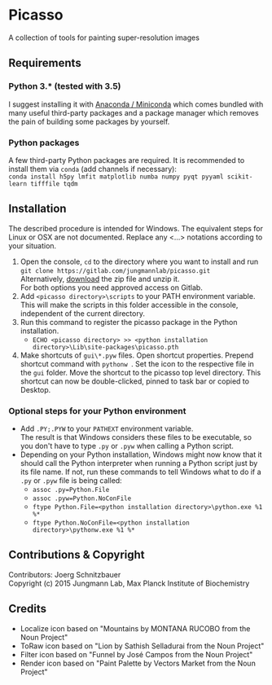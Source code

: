 # Picasso
A collection of tools for painting super-resolution images

## Requirements
### Python 3.* (tested with 3.5)  
I suggest installing it with [Anaconda / Miniconda](https://www.continuum.io/downloads) which comes bundled with many useful third-party packages and a package manager which removes the pain of building some packages by yourself.

### Python packages
A few third-party Python packages are required. It is recommended to install them via `conda` (add channels if necessary):  
`conda install h5py lmfit matplotlib numba numpy pyqt pyyaml scikit-learn tifffile tqdm`

## Installation
The described procedure is intended for Windows. The equivalent steps for Linux or OSX are not documented.
Replace any <...> notations according to your situation.
1. Open the console, `cd` to the directory where you want to install and run  
`git clone https://gitlab.com/jungmannlab/picasso.git`  
Alternatively, [download](https://gitlab.com/jungmannlab/picasso) the zip file and unzip it.  
For both options you need approved access on Gitlab.
3. Add `<picasso directory>\scripts` to your PATH environment variable.  
This will make the scripts in this folder accessible in the
console, independent of the current directory.
4. Run this command to register the picasso package in the Python installation.
    - `ECHO <picasso directory> >> <python installation directory>\Lib\site-packages\picasso.pth`
5. Make shortcuts of `gui\*.pyw` files. Open shortcut properties. Prepend shortcut command with `pythonw `. Set the icon to the respective file in the `gui` folder. Move the shortcut to the picasso top level directory. This shortcut can now be double-clicked, pinned to task bar or copied to Desktop.

### Optional steps for your Python environment
* Add `.PY;.PYW` to your `PATHEXT` environment variable.  
The result is that Windows considers these files to be executable, so you don't have to type `.py` or `.pyw` when calling a Python script.
* Depending on your Python installation, Windows might now know that it should call the Python interpreter when running a Python script just by its file name.
If not, run these commands to tell Windows what to do if a `.py` or `.pyw` file is being called:
  - `assoc .py=Python.File`
  - `assoc .pyw=Python.NoConFile`
  - `ftype Python.File=<python installation directory>\python.exe %1 %*`
  - `ftype Python.NoConFile=<python installation directory>\pythonw.exe %1 %*`  

## Contributions & Copyright
Contributors: Joerg Schnitzbauer  
Copyright (c) 2015 Jungmann Lab, Max Planck Institute of Biochemistry

## Credits
- Localize icon based on "Mountains by MONTANA RUCOBO from the Noun Project"
- ToRaw icon based on "Lion by Sathish Selladurai from the Noun Project"
- Filter icon based on "Funnel by José Campos from the Noun Project"
- Render icon based on "Paint Palette by Vectors Market from the Noun Project"
